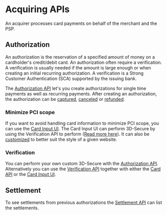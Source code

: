 # Acquiring APIs

An acquirer processes card payments on behalf of the merchant and the PSP.


## Authorization

An authorization is the reservation of a specified amount of money on a cardholder's credit/debit card. 
An authorization often require a verification. 
A verification is usually needed if the amount is large enough or when creating an initial recurring authorization.
A verification is a Strong Customer Authentication (SCA) supported by the issuing bank. 

The [Authorization API](../../authorization/create.html#create) let's you create authorizations for single time payments as well as recurring payments.
After creating an authorization, the authorization can be [captured](../../authorization/captute.html), [canceled](../../authorization/cancel.html) or [refunded](../../authorization/refund.html).

### Minimize PCI scope

If you want to avoid handling card information to minimize PCI scope, you can use the [Card Input UI](../../card-input/embed.html#embeddable-component).
The Card Input UI can perform 3D-Secure by using the Verification API to perform ([Read more here](../../card-input/verification.html#verification)).
It can also be [customized](../../card-input/style.html#styling) to better suit the style of a given website.

### Verification 

You can perform your own custom 3D-Secure with the [Authorization API](../../authorization/create.html#create).
Alternatively you can use the [Verification API](../../verification/create.html#create) together with either the [Card API](../../card-api/create.html#create) or the [Card Input UI](../../card-input/embed.html#embeddable-component).

## Settlement

To see settlements from previous authorizations the [Settlement API](../../settlement/list.html#list) can list the settlements.
